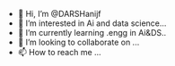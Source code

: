 - 👋 Hi, I’m @DARSHanijf
- 👀 I’m interested in Ai and data science...
- 🌱 I’m currently learning .engg in Ai&DS..
- 💞️ I’m looking to collaborate on ...
- 📫 How to reach me ...

<!---
DARSHanijf/DARSHanijf is a ✨ special ✨ repository because its `README.md` (this file) appears on your GitHub profile.
You can click the Preview link to take a look at your changes.
--->
